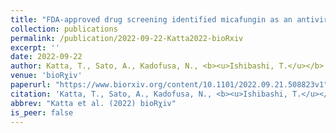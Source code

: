 ```yaml
---
title: "FDA-approved drug screening identified micafungin as an antiviral agent against bat-borne emerging zoonotic Pteropine orthoreovirus"
collection: publications
permalink: /publication/2022-09-22-Katta2022-bioRxiv
excerpt: ''
date: 2022-09-22
author: Katta, T., Sato, A., Kadofusa, N., <b><u>Ishibashi, T.</u></b>, Shimoda, H., Iida, A., Hondo, E.<sup>*</sup>
venue: 'bioRχiv'
paperurl: "https://www.biorxiv.org/content/10.1101/2022.09.21.508823v1"
citation: 'Katta, T., Sato, A., Kadofusa, N., <b><u>Ishibashi, T.</u></b>, Shimoda, H., Iida, A., Hondo, E.<sup>†</sup> (2022) "FDA-approved drug screening identified micafungin as an antiviral agent against bat-borne emerging zoonotic Pteropine orthoreovirus" <i>bioRχiv</i>.'
abbrev: "Katta et al. (2022) bioRχiv"
is_peer: false
---
```

